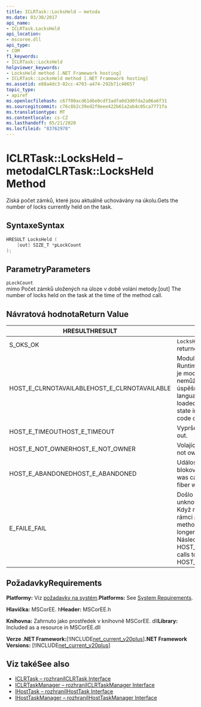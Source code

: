 ```yaml
---
title: ICLRTask::LocksHeld – metoda
ms.date: 03/30/2017
api_name:
- ICLRTask.LocksHeld
api_location:
- mscoree.dll
api_type:
- COM
f1_keywords:
- ICLRTask::LocksHeld
helpviewer_keywords:
- LocksHeld method [.NET Framework hosting]
- ICLRTask::LocksHeld method [.NET Framework hosting]
ms.assetid: e88a4dc3-02cc-4703-a474-292b71c40657
topic_type:
- apiref
ms.openlocfilehash: c67f00acd61d6e0cdf3adfa0d3d0fda2a06a6f31
ms.sourcegitcommit: c76c8b2c39ed2f0eee422b61a2ab4c05ca7771fa
ms.translationtype: MT
ms.contentlocale: cs-CZ
ms.lasthandoff: 05/21/2020
ms.locfileid: "83762978"
---
```

# <a name="iclrtasklocksheld-method"></a><span data-ttu-id="1b1c7-102">ICLRTask::LocksHeld – metoda</span><span class="sxs-lookup"><span data-stu-id="1b1c7-102">ICLRTask::LocksHeld Method</span></span>
<span data-ttu-id="1b1c7-103">Získá počet zámků, které jsou aktuálně uchovávány na úkolu.</span><span class="sxs-lookup"><span data-stu-id="1b1c7-103">Gets the number of locks currently held on the task.</span></span>  
  
## <a name="syntax"></a><span data-ttu-id="1b1c7-104">Syntaxe</span><span class="sxs-lookup"><span data-stu-id="1b1c7-104">Syntax</span></span>  
  
```cpp  
HRESULT LocksHeld (  
    [out] SIZE_T *pLockCount  
);  
```  
  
## <a name="parameters"></a><span data-ttu-id="1b1c7-105">Parametry</span><span class="sxs-lookup"><span data-stu-id="1b1c7-105">Parameters</span></span>  
 `pLockCount`  
 <span data-ttu-id="1b1c7-106">mimo Počet zámků uložených na úloze v době volání metody.</span><span class="sxs-lookup"><span data-stu-id="1b1c7-106">[out] The number of locks held on the task at the time of the method call.</span></span>  
  
## <a name="return-value"></a><span data-ttu-id="1b1c7-107">Návratová hodnota</span><span class="sxs-lookup"><span data-stu-id="1b1c7-107">Return Value</span></span>  
  
|<span data-ttu-id="1b1c7-108">HRESULT</span><span class="sxs-lookup"><span data-stu-id="1b1c7-108">HRESULT</span></span>|<span data-ttu-id="1b1c7-109">Popis</span><span class="sxs-lookup"><span data-stu-id="1b1c7-109">Description</span></span>|  
|-------------|-----------------|  
|<span data-ttu-id="1b1c7-110">S_OK</span><span class="sxs-lookup"><span data-stu-id="1b1c7-110">S_OK</span></span>|<span data-ttu-id="1b1c7-111">`LocksHeld`úspěšně vráceno.</span><span class="sxs-lookup"><span data-stu-id="1b1c7-111">`LocksHeld` returned successfully.</span></span>|  
|<span data-ttu-id="1b1c7-112">HOST_E_CLRNOTAVAILABLE</span><span class="sxs-lookup"><span data-stu-id="1b1c7-112">HOST_E_CLRNOTAVAILABLE</span></span>|<span data-ttu-id="1b1c7-113">Modul CLR (Common Language Runtime) nebyl načten do procesu, nebo je modul CLR ve stavu, ve kterém nemůže spustit spravovaný kód nebo úspěšně zpracovat volání.</span><span class="sxs-lookup"><span data-stu-id="1b1c7-113">The common language runtime (CLR) has not been loaded into a process, or the CLR is in a state in which it cannot run managed code or process the call successfully.</span></span>|  
|<span data-ttu-id="1b1c7-114">HOST_E_TIMEOUT</span><span class="sxs-lookup"><span data-stu-id="1b1c7-114">HOST_E_TIMEOUT</span></span>|<span data-ttu-id="1b1c7-115">Vypršel časový limit volání.</span><span class="sxs-lookup"><span data-stu-id="1b1c7-115">The call timed out.</span></span>|  
|<span data-ttu-id="1b1c7-116">HOST_E_NOT_OWNER</span><span class="sxs-lookup"><span data-stu-id="1b1c7-116">HOST_E_NOT_OWNER</span></span>|<span data-ttu-id="1b1c7-117">Volající nevlastní zámek.</span><span class="sxs-lookup"><span data-stu-id="1b1c7-117">The caller does not own the lock.</span></span>|  
|<span data-ttu-id="1b1c7-118">HOST_E_ABANDONED</span><span class="sxs-lookup"><span data-stu-id="1b1c7-118">HOST_E_ABANDONED</span></span>|<span data-ttu-id="1b1c7-119">Událost byla zrušena při čekání na blokované vlákno nebo vlákna.</span><span class="sxs-lookup"><span data-stu-id="1b1c7-119">An event was canceled while a blocked thread or fiber was waiting on it.</span></span>|  
|<span data-ttu-id="1b1c7-120">E_FAIL</span><span class="sxs-lookup"><span data-stu-id="1b1c7-120">E_FAIL</span></span>|<span data-ttu-id="1b1c7-121">Došlo k neznámé chybě závažnosti.</span><span class="sxs-lookup"><span data-stu-id="1b1c7-121">An unknown catastrophic failure occurred.</span></span> <span data-ttu-id="1b1c7-122">Když metoda vrátí E_FAIL, CLR již není v rámci procesu použitelný.</span><span class="sxs-lookup"><span data-stu-id="1b1c7-122">When a method returns E_FAIL, the CLR is no longer usable within the process.</span></span> <span data-ttu-id="1b1c7-123">Následná volání metod hostování vrací HOST_E_CLRNOTAVAILABLE.</span><span class="sxs-lookup"><span data-stu-id="1b1c7-123">Subsequent calls to hosting methods return HOST_E_CLRNOTAVAILABLE.</span></span>|  
  
## <a name="requirements"></a><span data-ttu-id="1b1c7-124">Požadavky</span><span class="sxs-lookup"><span data-stu-id="1b1c7-124">Requirements</span></span>  
 <span data-ttu-id="1b1c7-125">**Platformy:** Viz [požadavky na systém](../../get-started/system-requirements.md).</span><span class="sxs-lookup"><span data-stu-id="1b1c7-125">**Platforms:** See [System Requirements](../../get-started/system-requirements.md).</span></span>  
  
 <span data-ttu-id="1b1c7-126">**Hlavička:** MSCorEE. h</span><span class="sxs-lookup"><span data-stu-id="1b1c7-126">**Header:** MSCorEE.h</span></span>  
  
 <span data-ttu-id="1b1c7-127">**Knihovna:** Zahrnuto jako prostředek v knihovně MSCorEE. dll</span><span class="sxs-lookup"><span data-stu-id="1b1c7-127">**Library:** Included as a resource in MSCorEE.dll</span></span>  
  
 <span data-ttu-id="1b1c7-128">**Verze .NET Framework:**[!INCLUDE[net_current_v20plus](../../../../includes/net-current-v20plus-md.md)]</span><span class="sxs-lookup"><span data-stu-id="1b1c7-128">**.NET Framework Versions:** [!INCLUDE[net_current_v20plus](../../../../includes/net-current-v20plus-md.md)]</span></span>  
  
## <a name="see-also"></a><span data-ttu-id="1b1c7-129">Viz také</span><span class="sxs-lookup"><span data-stu-id="1b1c7-129">See also</span></span>

- [<span data-ttu-id="1b1c7-130">ICLRTask – rozhraní</span><span class="sxs-lookup"><span data-stu-id="1b1c7-130">ICLRTask Interface</span></span>](iclrtask-interface.md)
- [<span data-ttu-id="1b1c7-131">ICLRTaskManager – rozhraní</span><span class="sxs-lookup"><span data-stu-id="1b1c7-131">ICLRTaskManager Interface</span></span>](iclrtaskmanager-interface.md)
- [<span data-ttu-id="1b1c7-132">IHostTask – rozhraní</span><span class="sxs-lookup"><span data-stu-id="1b1c7-132">IHostTask Interface</span></span>](ihosttask-interface.md)
- [<span data-ttu-id="1b1c7-133">IHostTaskManager – rozhraní</span><span class="sxs-lookup"><span data-stu-id="1b1c7-133">IHostTaskManager Interface</span></span>](ihosttaskmanager-interface.md)
